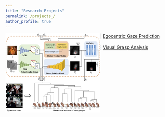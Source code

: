 ```yaml
---
title: "Research Projects"
permalink: /projects_/
author_profile: true
---
```


<p align="left">
<img align="left" width="300" height="150" src="/images/ECCV2018_architecture.jpg"> | <a href="https://cai-mj.github.io/project/egocentric_gaze_prediction">Egocentric Gaze Prediction</a>
  </br></br>
<img align="left" width="300" height="100" src="/images/THMS2017_concept.png"> | <a href="https://cai-mj.github.io/publication/2017-08-01-THMS">Visual Grasp Analysis</a>
</p>

